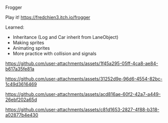 Frogger

Play it! https://fredchien3.itch.io/frogger

Learned:
- Inheritance (Log and Car inherit from LaneObject)
- Making sprites
- Animating sprites
- More practice with collision and signals


https://github.com/user-attachments/assets/1f45a295-05ff-4ca8-ae84-b617a35fe81a


https://github.com/user-attachments/assets/31252d9e-96d6-4554-82bc-1c49d3616469


https://github.com/user-attachments/assets/acd816ae-60f2-42a7-a449-26ebf202a65d


https://github.com/user-attachments/assets/c81d1653-2827-4f88-b318-a02877b4e430

